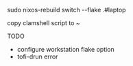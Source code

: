 sudo nixos-rebuild switch --flake .#laptop

copy clamshell script to ~

TODO 

- configure workstation flake option
- tofi-drun error
